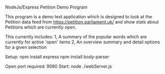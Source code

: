 NodeJs/Express Petition Demo Program

This program is a demo test application which is designed to look at the Petition data feed from https://petition.parliament.uk/ and show stats about Petitions which are currently open.

This currently includes:
1, A summary of the popular words which are currently for active 'open' items
2, An overview summary and detail options for a given selection

Setup:
npm install express
npm install body-parser

Open port required: 9080
Start: node ./webServer.js
